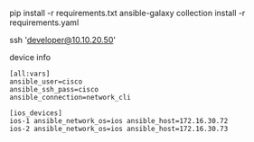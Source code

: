 

pip install -r requirements.txt
ansible-galaxy collection install -r requirements.yaml


ssh 'developer@10.10.20.50'

device info
```
[all:vars]
ansible_user=cisco
ansible_ssh_pass=cisco
ansible_connection=network_cli

[ios_devices]
ios-1 ansible_network_os=ios ansible_host=172.16.30.72
ios-2 ansible_network_os=ios ansible_host=172.16.30.73
```